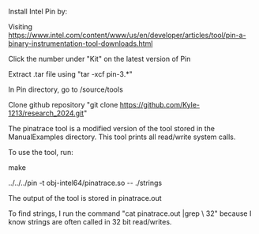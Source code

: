 Install Intel Pin by:

  Visiting https://www.intel.com/content/www/us/en/developer/articles/tool/pin-a-binary-instrumentation-tool-downloads.html
  
  Click the number under "Kit" on the latest version of Pin
  
  Extract .tar file using "tar -xcf pin-3.*"
  
In Pin directory, go to /source/tools


Clone github repository "git clone https://github.com/Kyle-1213/research_2024.git" 

The pinatrace tool is a modified version of the tool stored in the ManualExamples directory. This tool prints all read/write system calls.

To use the tool, run:

  make
  
  ../../../pin -t obj-intel64/pinatrace.so -- ./strings
  
The output of the tool is stored in pinatrace.out

To find strings, I run the command "cat pinatrace.out |grep \ 32" because I know strings are often called in 32 bit read/writes.
